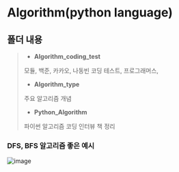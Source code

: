Algorithm(python language)
==============
## 폴더 내용 
> - **Algorithm_coding_test**
> 
>  모듈, 백준, 카카오, 나동빈 코딩 테스트, 프로그래머스,
>  
> - **Algorithm_type** 
> 
> 주요 알고리즘 개념 
>  
> - **Python_Algorithm**
> 
> 파이썬 알고리즘 코딩 인터뷰 책 정리 

### DFS, BFS 알고리즘 좋은 예시 

![image](https://user-images.githubusercontent.com/63999666/153964825-d4e61f50-9c44-42d6-b728-3908a1945181.png)
